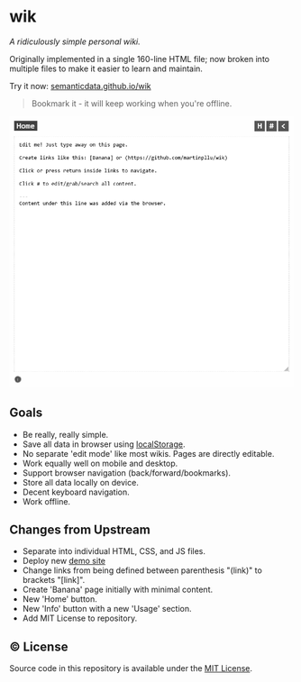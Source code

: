 # wik

_A ridiculously simple personal wiki._

Originally implemented in a single 160-line HTML file; now broken into multiple files to make it easier to learn and maintain.

Try it now: [semanticdata.github.io/wik](https://semanticdata.github.io/wik/)

> Bookmark it - it will keep working when you're offline.

![screenshot](/screenshot.png)

## Goals

- Be really, really simple.
- Save all data in browser using [localStorage](https://developer.mozilla.org/en-US/docs/Web/API/Window/localStorage).
- No separate 'edit mode' like most wikis. Pages are directly editable.
- Work equally well on mobile and desktop.
- Support browser navigation (back/forward/bookmarks).
- Store all data locally on device.
- Decent keyboard navigation.
- Work offline.

## Changes from Upstream

- Separate into individual HTML, CSS, and JS files.
- Deploy new [demo site](https://semanticdata.github.io/wik/)
- Change links from being defined between parenthesis "(link)" to brackets "[link]".
- Create 'Banana' page initially with minimal content.
- New 'Home' button.
- New 'Info' button with a new 'Usage' section.
- Add MIT License to repository.

## © License

Source code in this repository is available under the [MIT License](LICENSE).
